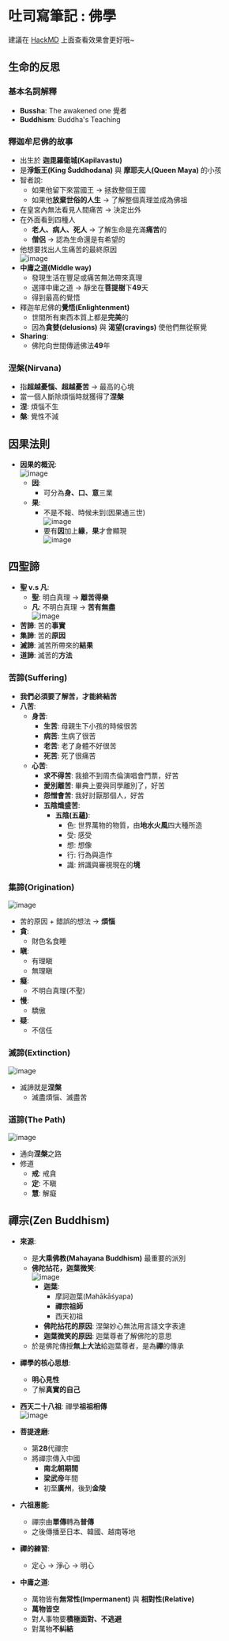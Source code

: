 # 吐司寫筆記 : 佛學  
建議在 [HackMD](https://hackmd.io/@Toast1001/Hk8bXQeBJl) 上面查看效果會更好哦~  

## 生命的反思  
### 基本名詞解釋  
- **Bussha**: The awakened one 覺者  
- **Buddhism**: Buddha's Teaching  

### 釋迦牟尼佛的故事  
- 出生於 **迦毘羅衛城(Kapilavastu)**  
- 是**淨飯王(King Śuddhodana)** 與 **摩耶夫人(Queen Maya)** 的小孩  
- 智者說:  
    - 如果他留下來當國王 -> 拯救整個王國  
    - 如果他**放棄世俗的人生** -> 了解整個真理並成為佛祖  
- 在皇宮內無法看見人間痛苦 -> 決定出外  
- 在外面看到四種人  
    - **老人、病人、死人** -> 了解生命是充滿**痛苦**的  
    - **僧侶** -> 認為生命還是有希望的  
- 他想要找出人生痛苦的最終原因  
![image](https://hackmd.io/_uploads/HkkborxB1x.png)  
- **中庸之道(Middle way)**  
    - 發現生活在豐足或痛苦無法帶來真理  
    - 選擇中庸之道 -> 靜坐在**菩提樹**下**49**天  
    - 得到最高的覺悟  
- 釋迦牟尼佛的**覺悟(Enlightenment)**  
    - 世間所有東西本質上都是**完美**的  
    - 因為**貪婪(delusions)** 與 **渴望(cravings)** 使他們無從察覺  
- **Sharing**:  
    - 佛陀向世間傳遞佛法**49**年  

### 涅槃(Nirvana)  
- 指**超越憂惱、超越憂苦** -> 最高的心境  
- 當一個人斷除煩惱時就獲得了**涅槃** 
- **涅**: 煩惱不生  
- **槃**: 覺性不減  

## 因果法則  
- **因果的概況**:  
![image](https://hackmd.io/_uploads/S1ys1wxrJl.png)  
    - **因**:  
        - 可分為**身、口、意**三業  
    - **果**:  
        - 不是不報、時候未到(因果通三世)  
        ![image](https://hackmd.io/_uploads/ByxflDgBkg.png)  
        - 要有**因**加上**緣**，**果**才會顯現  
        ![image](https://hackmd.io/_uploads/H1kmlDer1g.png)  
        

## 四聖諦  
- **聖 v.s 凡**:  
    - **聖**: 明白真理 -> **離苦得樂**  
    - **凡**: 不明白真理 -> **苦有無盡**  
![image](https://hackmd.io/_uploads/Hyy7VDgSyl.png)  
- **苦諦**: 苦的**事實**  
- **集諦**: 苦的**原因**  
- **滅諦**: 滅苦所帶來的**結果**  
- **道諦**: 滅苦的**方法**  

### 苦諦(Suffering)  
- **我們必須要了解苦，才能終結苦**  
- **八苦**:  
    - **身苦**:  
        - **生苦**: 母親生下小孩的時候很苦  
        - **病苦**: 生病了很苦  
        - **老苦**: 老了身體不好很苦  
        - **死苦**: 死了很痛苦  
    - **心苦**:  
        - **求不得苦**: 我搶不到周杰倫演唱會門票，好苦  
        - **愛別離苦**: 畢典上要與同學離別了，好苦  
        - **怨憎會苦**: 我好討厭那個人，好苦  
        - **五陰熾盛苦**:  
            - **五陰(五蘊)**:  
                - 色: 世界萬物的物質，由**地水火風**四大種所造  
                - 受: 感受  
                - 想: 想像  
                - 行: 行為與造作  
                - 識: 辨識與審視現在的**境**  

### 集諦(Origination)  
![image](https://hackmd.io/_uploads/H1_dxwgB1g.png)  
- 苦的原因 + 錯誤的想法 -> **煩惱**  
- **貪**:  
    - 財色名食睡  
- **瞋**:  
    - 有理瞋  
    - 無理瞋  
- **癡**:  
    - 不明白真理(不聖)  
- **慢**:  
    - 驕傲  
- **疑**:  
    - 不信任  

### 滅諦(Extinction)  
![image](https://hackmd.io/_uploads/SJYmEwgHJl.png)  
- 滅諦就是**涅槃**  
    - 滅盡煩惱、滅盡苦  

### 道諦(The Path)  
![image](https://hackmd.io/_uploads/Bye4VwxSJl.png)  
- 通向**涅槃**之路  
- 修道  
    - **戒**: 戒貪  
    - **定**: 不瞋  
    - **慧**: 解癡  

## 禪宗(Zen Buddhism)  
- **來源**:  
    - 是**大乘佛教(Mahayana Buddhism)** 最重要的派別  
    - **佛陀拈花，迦葉微笑**:  
    ![image](https://hackmd.io/_uploads/HJ-0HvgSkg.png)  
        - **迦葉**:  
            - 摩訶迦葉(Mahākāśyapa)  
            - **禪宗祖師**  
            - 西天初祖  
        - **佛陀拈花的原因**: 涅槃妙心無法用言語文字表達  
        - **迦葉微笑的原因**: 迦葉尊者了解佛陀的意思  
    - 於是佛陀傳授**無上大法**給迦葉尊者，是為**禪**的傳承  

- **禪學的核心思想**:  
    - **明心見性**  
    - 了解**真實的自己**  

- **西天二十八祖**: 禪學**祖祖相傳**  
![image](https://hackmd.io/_uploads/B1WduwlHJx.png)  
- **菩提達磨**:  
    - 第**28**代禪宗  
    - 將禪宗傳入中國  
        - **南北朝期間**  
        - **梁武帝**年間  
        - 初至**廣州**，後到**金陵**  

- **六祖惠能**:  
    - 禪宗由**單傳**轉為**普傳**  
    - 之後傳播至日本、韓國、越南等地  

- **禪的練習**:  
    - 定心 -> 淨心 -> 明心  

- **中庸之道**:  
    - 萬物皆有**無常性(Impermanent)** 與 **相對性(Relative)**  
    - **萬物皆空**  
    - 對人事物要**積極面對、不逃避**  
    - 對萬物**不糾結**  
